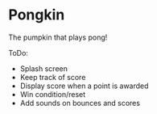 # Pongkin
The pumpkin that plays pong!

ToDo:
* Splash screen
* Keep track of score
* Display score when a point is awarded
* Win condition/reset
* Add sounds on bounces and scores